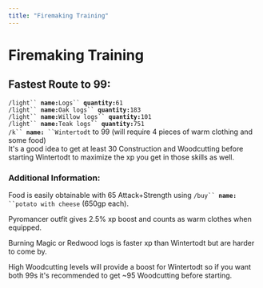 ```yaml
---
title: "Firemaking Training"
---
```


# Firemaking Training

## Fastest Route to 99:

`/light`` `**`name:`**`Logs`` `**`quantity:`**`61`\
`/light`` `**`name:`**`Oak logs`` `**`quantity:`**`183`\
`/light`` `**`name:`**`Willow logs`` `**`quantity:`**`101`\
`/light`` `**`name:`**`Teak logs`` `**`quantity:`**`751`\
`/k`` `**`name:`**` ``Wintertodt` to 99 (will require 4 pieces of warm clothing and some food)\
It's a good idea to get at least 30 Construction and Woodcutting before starting Wintertodt to maximize the xp you get in those skills as well.

### Additional Information:

Food is easily obtainable with 65 Attack+Strength using `/buy`` `**`name:`**` ``potato with cheese` (650gp each).

Pyromancer outfit gives 2.5% xp boost and counts as warm clothes when equipped.

Burning Magic or Redwood logs is faster xp than Wintertodt but are harder to come by.

High Woodcutting levels will provide a boost for Wintertodt so if you want both 99s it's recommended to get \~95 Woodcutting before starting.
